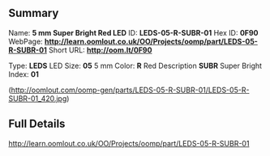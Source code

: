 

 ## Summary
Name: __5 mm Super Bright Red LED__
ID: __LEDS-05-R-SUBR-01__
Hex ID: __0F90__
WebPage: __http://learn.oomlout.co.uk/OO/Projects/oomp/part/LEDS-05-R-SUBR-01__
Short URL: __http://oom.lt/0F90__

Type: __LEDS__ LED 
Size: __05__ 5 mm 
Color: __R__ Red 
Description __SUBR__ Super Bright 
Index: __01__


(http://oomlout.com/oomp-gen/parts/LEDS-05-R-SUBR-01/LEDS-05-R-SUBR-01_420.jpg)


 ## Full Details
 http://learn.oomlout.co.uk/OO/Projects/oomp/part/LEDS-05-R-SUBR-01














